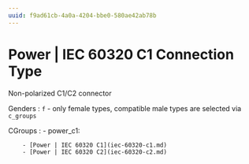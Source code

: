 ```yaml
---
uuid: f9ad61cb-4a0a-4204-bbe0-580ae42ab78b
---
```

# Power | IEC 60320 C1 Connection Type

Non-polarized C1/C2 connector

Genders
: `f` - only female types, compatible male types are selected via `c_groups`

CGroups
:   - power_c1:

        - [Power | IEC 60320 C1](iec-60320-c1.md)
        - [Power | IEC 60320 C2](iec-60320-c2.md)
